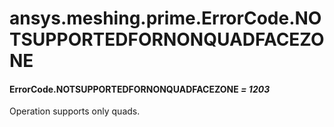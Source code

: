 # ansys.meshing.prime.ErrorCode.NOTSUPPORTEDFORNONQUADFACEZONE



#### ErrorCode.NOTSUPPORTEDFORNONQUADFACEZONE *= 1203*

Operation supports only quads.

<!-- !! processed by numpydoc !! -->
